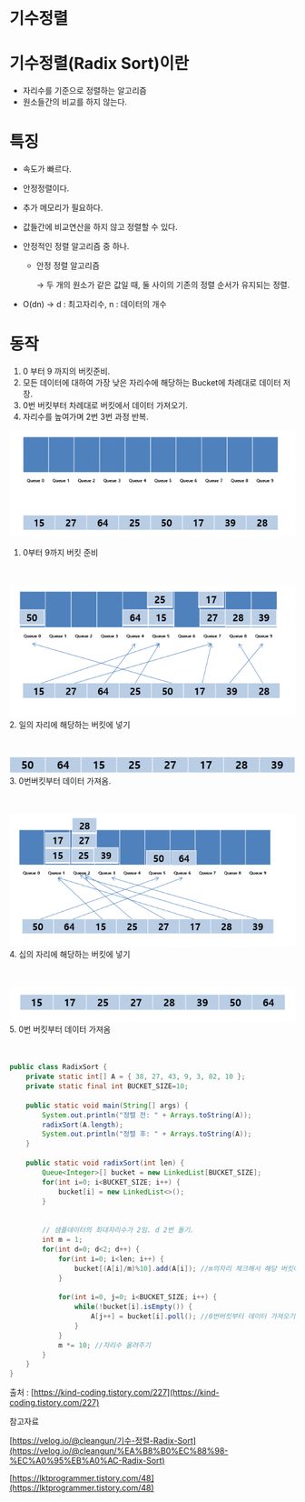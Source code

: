 # 기수정렬

# 기수정렬(Radix Sort)이란

- 자리수를 기준으로 정렬하는 알고리즘
- 원소들간의 비교를 하지 않는다.

# 특징

- 속도가 빠르다.
- 안정정렬이다.
- 추가 메모리가 필요하다.
- 값들간에 비교연산을 하지 않고 정렬할 수 있다.
- 안정적인 정렬 알고리즘 중 하나.
    - 안정 정렬 알고리즘
        
        → 두 개의 원소가 같은 값일 때, 둘 사이의 기존의 정렬 순서가 유지되는 정렬.
        
- O(dn) → d : 최고자리수, n : 데이터의 개수

# 동작

1. 0 부터 9 까지의 버킷준비.
2. 모든 데이터에 대하여 가장 낮은 자리수에 해당하는 Bucket에 차례대로 데이터 저장.
3. 0번 버킷부터 차례대로 버킷에서 데이터 가져오기.
4. 자리수를 높여가며 2번 3번 과정 반복.


![Untitled](images/기수1.png)<br>
1. 0부터 9까지 버킷 준비
<br><br><br>

![Untitled](images/기수2.png)<br>
2. 일의 자리에 해당하는 버킷에 넣기
<br><br><br>

![Untitled](images/기수3.png)<br>
3. 0번버킷부터 데이터 가져옴.
<br><br><br>

![Untitled](images/기수4.png)<br>
4. 십의 자리에 해당하는 버킷에 넣기
<br><br><br>

![Untitled](images/기수5.png)<br>
5. 0번 버킷부터 데이터 가져옴
<br><br><br>

```java
public class RadixSort {
    private static int[] A = { 38, 27, 43, 9, 3, 82, 10 };
    private static final int BUCKET_SIZE=10; 
    
    public static void main(String[] args) {
        System.out.println("정렬 전: " + Arrays.toString(A));
        radixSort(A.length);
        System.out.println("정렬 후: " + Arrays.toString(A));
    }
    
    public static void radixSort(int len) {
        Queue<Integer>[] bucket = new LinkedList[BUCKET_SIZE];
        for(int i=0; i<BUCKET_SIZE; i++) {
            bucket[i] = new LinkedList<>();
        }
        
        
        // 샘플데이터의 최대자리수가 2임. d 2번 돌기.
        int m = 1;
        for(int d=0; d<2; d++) {
            for(int i=0; i<len; i++) {
                bucket[(A[i]/m)%10].add(A[i]); //m의자리 체크해서 해당 버킷에 넣기.
            }
            
            for(int i=0, j=0; i<BUCKET_SIZE; i++) {
                while(!bucket[i].isEmpty()) {
                    A[j++] = bucket[i].poll(); //0번버킷부터 데이터 가져오기.
                }
            }
            m *= 10; //자리수 올려주기
        }
    }
}

```

출처 : [https://kind-coding.tistory.com/227](https://kind-coding.tistory.com/227)

참고자료

[https://velog.io/@cleangun/기수-정렬-Radix-Sort](https://velog.io/@cleangun/%EA%B8%B0%EC%88%98-%EC%A0%95%EB%A0%AC-Radix-Sort)

[https://lktprogrammer.tistory.com/48](https://lktprogrammer.tistory.com/48)
